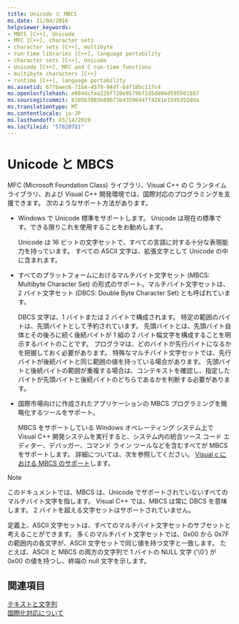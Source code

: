 ```yaml
---
title: Unicode と MBCS
ms.date: 11/04/2016
helpviewer_keywords:
- MBCS [C++], Unicode
- MFC [C++], character sets
- character sets [C++], multibyte
- run-time libraries [C++], language portability
- character sets [C++], Unicode
- Unicode [C++], MFC and C run-time functions
- multibyte characters [C++]
- runtime [C++], language portability
ms.assetid: 677baec6-71b4-4579-94df-64f18bc117c4
ms.openlocfilehash: e884dcfaa22bf720e9579bf2d5d866d595501887
ms.sourcegitcommit: 8105b7003b89b73b4359644ff4281e1595352dda
ms.translationtype: MT
ms.contentlocale: ja-JP
ms.lasthandoff: 03/14/2019
ms.locfileid: "57820781"
---
```

# <a name="unicode-and-mbcs"></a>Unicode と MBCS

MFC (Microsoft Foundation Class) ライブラリ、Visual C++ の C ランタイム ライブラリ、および Visual C++ 開発環境では、国際対応のプログラミングを支援できます。 次のようなサポート方法があります。

- Windows で Unicode 標準をサポートします。 Unicode は現在の標準です。できる限りこれを使用することをお勧めします。

   Unicode は 16 ビットの文字セットで、すべての言語に対する十分な表現能力を持っています。 すべての ASCII 文字は、拡張文字として Unicode の中に含まれます。

- すべてのプラットフォームにおけるマルチバイト文字セット (MBCS: Multibyte Character Set) の形式のサポート。マルチバイト文字セットは、2 バイト文字セット (DBCS: Double Byte Character Set) とも呼ばれています。

   DBCS 文字は、1 バイトまたは 2 バイトで構成されます。 特定の範囲のバイトは、先頭バイトとして予約されています。 先頭バイトとは、先頭バイト自体とその後ろに続く後続バイトが 1 組の 2 バイト幅文字を構成することを明示するバイトのことです。 プログラマは、どのバイトが先行バイトになるかを把握しておく必要があります。 特殊なマルチバイト文字セットでは、先行バイトが後続バイトと同じ範囲の値を持っている場合があります。 先頭バイトと後続バイトの範囲が重複する場合は、コンテキストを確認し、指定したバイトが先頭バイトと後続バイトのどちらであるかを判断する必要があります。

- 国際市場向けに作成されたアプリケーションの MBCS プログラミングを簡略化するツールをサポート。

   MBCS をサポートしている Windows オペレーティング システム上で Visual C++ 開発システムを実行すると、システム内の統合ソース コード エディター、デバッガー、コマンド ライン ツールなどを含むすべてが MBCS をサポートします。 詳細については、次を参照してください。 [Visual c における MBCS のサポート](../text/mbcs-support-in-visual-cpp.md)します。

> [!NOTE]
>  このドキュメントでは、MBCS は、Unicode でサポートされていないすべてのマルチバイト文字を指します。 Visual C++ では、MBCS は常に DBCS を意味します。 2 バイトを超える文字セットはサポートされていません。

定義上、ASCII 文字セットは、すべてのマルチバイト文字セットのサブセットと考えることができます。 多くのマルチバイト文字セットでは、0x00 から 0x7F の範囲内の各文字が、ASCII 文字セットで同じ値を持つ文字と一致します。 たとえば、ASCII と MBCS の両方の文字列で 1 バイトの NULL 文字 ('\0') が 0x00 の値を持つし、終端の null 文字を示します。

## <a name="see-also"></a>関連項目

[テキストと文字列](../text/text-and-strings-in-visual-cpp.md)<br/>
[国際化対応について](../text/international-enabling.md)
